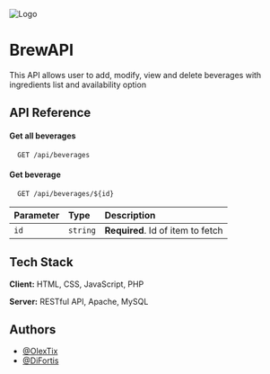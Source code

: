 
![Logo](https://i.imgur.com/1EdXOrw.png)




# BrewAPI

This API allows user to add, modify, view and delete beverages with ingredients list and availability option


## API Reference

#### Get all beverages

```http
  GET /api/beverages
```
#### Get beverage

```http
  GET /api/beverages/${id}
```

| Parameter | Type     | Description                       |
| :-------- | :------- | :-------------------------------- |
| `id`      | `string` | **Required**. Id of item to fetch |


## Tech Stack

**Client:** HTML, CSS, JavaScript, PHP

**Server:** RESTful API, Apache, MySQL


## Authors

- [@OlexTix](https://github.com/OlexTix)
- [@DiFortis](https://github.com/DiFortis)
